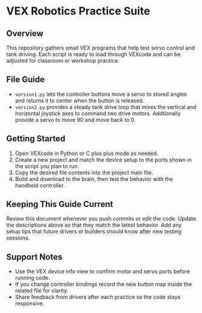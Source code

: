 # VEX Robotics Practice Suite

## Overview
This repository gathers small VEX programs that help test servo control and tank driving. Each script is ready to load through VEXcode and can be adjusted for classroom or workshop practice.

## File Guide
* `version1.py` lets the controller buttons move a servo to stored angles and returns it to center when the button is released.
* `version2.py` provides a steady tank drive loop that mixes the vertical and horizontal joystick axes to command two drive motors. Addtionally provide a servo to move 90 and move back to 0.

## Getting Started
1. Open VEXcode in Python or C plus plus mode as needed.
2. Create a new project and match the device setup to the ports shown in the script you plan to run.
3. Copy the desired file contents into the project main file.
4. Build and download to the brain, then test the behavior with the handheld controller.

## Keeping This Guide Current
Review this document whenever you push commits or edit the code. Update the descriptions above so that they match the latest behavior. Add any setup tips that future drivers or builders should know after new testing sessions.

## Support Notes
* Use the VEX device info view to confirm motor and servo ports before running code.
* If you change controller bindings record the new button map inside the related file for clarity.
* Share feedback from drivers after each practice so the code stays responsive.
